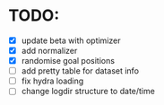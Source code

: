 # TODO:
 - [x] update beta with optimizer
 - [x] add normalizer
 - [x] randomise goal positions
 - [ ] add pretty table for dataset info
 - [ ] fix hydra loading
 - [ ] change logdir structure to date/time
